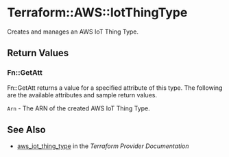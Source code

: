 # Terraform::AWS::IotThingType

Creates and manages an AWS IoT Thing Type.

## Return Values

### Fn::GetAtt

Fn::GetAtt returns a value for a specified attribute of this type. The following are the available attributes and sample return values.

`Arn` - The ARN of the created AWS IoT Thing Type.

## See Also

* [aws_iot_thing_type](https://www.terraform.io/docs/providers/aws/r/iot_thing_type.html) in the _Terraform Provider Documentation_